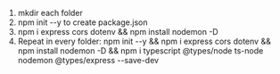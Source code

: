 1. mkdir each folder
2. npm init --y to create package.json
3. npm i express cors dotenv && npm install nodemon -D
4. Repeat in every folder:
   npm init --y && npm i express cors dotenv && npm install nodemon -D && npm i typescript @types/node ts-node nodemon @types/express --save-dev
